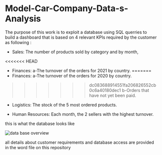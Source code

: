 # Model-Car-Company-Data-s-Analysis

The purpose of this work is to exploit a database using SQL querries to build a dashboard that is based on 4 relevant KPIs required by the customer as following :

-	Sales: The number of products sold by category and by month,

<<<<<<< HEAD
-	Finances: a-The turnover of the orders for 2021 by country. 
=======
-	Finances: a-The turnover of the orders for 2020 by country. 
>>>>>>> dc083688914551fa206826552cb0c6a40180dec1
              b-Orders that have not yet been paid.

-	Logistics: The stock of the 5 most ordered products.

-	Human Resources: Each month, the 2 sellers with the highest turnover.

this is what the database looks like 

![data base overview](https://user-images.githubusercontent.com/79851971/168607542-28b51f65-3625-4255-85ee-4e5e075e7d43.jpg)

all details about customer requirements and database access are provided in the word file on this repository 
